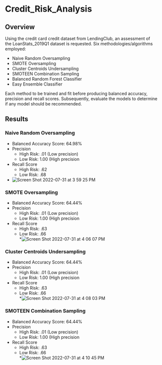 # Credit_Risk_Analysis
## Overview
Using the credit card credit dataset from LendingClub, an assessment of the LoanStats_2019Q1 dataset is requested.  Six methodologies/algorithms employed:

* Naive Random Oversampling
* SMOTE Oversampling
* Cluster Centroids Undersampling
* SMOTEEN Combination Sampling
* Balanced Random Forest Classifier
* Easy Ensemble Classifier

Each method to be trained and fit before producing balanced accuracy, precision and recall scores.  Subsequently, evaluate the models to determine if any model should be recommended.

## Results

### Naive Random Oversampling

* Balanced Accuracy Score: 64.98%
* Precision
  * High Risk:  .01 (Low precision)
  * Low Risk:   1.00 (High precision
* Recall Score
  * High Risk:  .62
  * Low Risk:   .68  
* ![Screen Shot 2022-07-31 at 3 59 25 PM](https://user-images.githubusercontent.com/98665941/182045143-f7fb5390-dd95-425c-b91d-da384439c247.png)

### SMOTE Oversampling

* Balanced Accuracy Score: 64.44%
* Precision
  * High Risk:  .01 (Low precision)
  * Low Risk:   1.00 (High precision
* Recall Score
  * High Risk:  .63
  * Low Risk:   .66  
*![Screen Shot 2022-07-31 at 4 06 07 PM](https://user-images.githubusercontent.com/98665941/182045328-60fbc668-08dc-42f1-b95d-d804925a11b0.png)

### Cluster Centroids Undersampling

* Balanced Accuracy Score: 64.44%
* Precision
  * High Risk:  .01 (Low precision)
  * Low Risk:   1.00 (High precision
* Recall Score
  * High Risk:  .63
  * Low Risk:   .66  
*![Screen Shot 2022-07-31 at 4 08 03 PM](https://user-images.githubusercontent.com/98665941/182045393-31535a2a-af96-4f8c-91f4-5f3fc8a1cd0d.png)

### SMOTEEN Combination Sampling

* Balanced Accuracy Score: 64.44%
* Precision
  * High Risk:  .01 (Low precision)
  * Low Risk:   1.00 (High precision
* Recall Score
  * High Risk:  .63
  * Low Risk:   .66  
*![Screen Shot 2022-07-31 at 4 10 45 PM](https://user-images.githubusercontent.com/98665941/182045520-9b3bd9d4-bde8-4e86-9853-1f4ee8516733.png)


